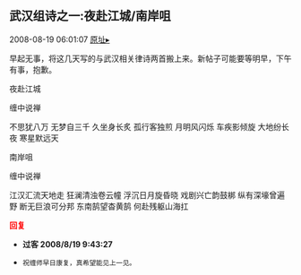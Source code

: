## 武汉组诗之一:夜赴江城/南岸咀
2008-08-19 06:01:07
[原址▸](http://www.fxgan.com/chan_time/2008_07_12/1131.htm)


早起无事，将这几天写的与武汉相关律诗两首搬上来。新帖子可能要等明早，下午有事，抱歉。



夜赴江城

缠中说禅

不思犹八万
无梦自三千
久坐身长炙
孤行客独煎
月明风闪烁
车疾影倾旋
大地纷长夜
寒星默远天



南岸咀

缠中说禅


江汉汇流天地走
狂澜清浊卷云幢
浮沉日月旋昏晓
戏剧兴亡韵鼓梆
纵有深壕曾遍野
断无巨浪可分邦
东南鹄望杳黄鹄
何赴残躯山海扛




<font color='red'>**回复**</font>


- **过客 2008/8/19 9:43:27**
- ```
  祝缠师早日康复，真希望能见上一见。
  ```
